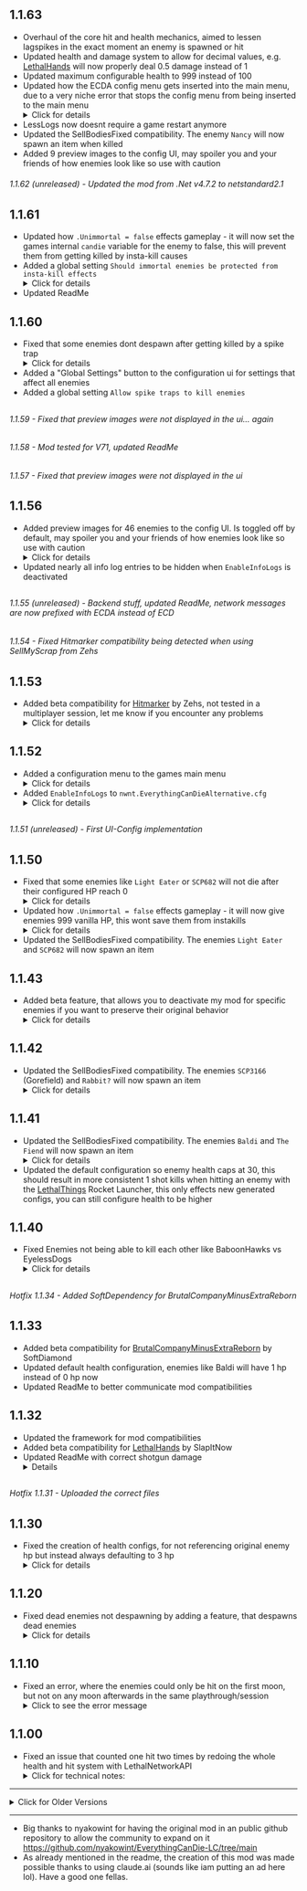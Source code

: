 ## 1.1.63
- Overhaul of the core hit and health mechanics, aimed to lessen lagspikes in the exact moment an enemy is spawned or hit
- Updated health and damage system to allow for decimal values, e.g. [LethalHands](https://thunderstore.io/c/lethal-company/p/SlapItNow/LethalHands/) will now properly deal 0.5 damage instead of 1
- Updated maximum configurable health to 999 instead of 100
- Updated how the ECDA config menu gets inserted into the main menu, due to a very niche error that stops the config menu from being inserted to the main menu<details><summary>Click for details</summary>Thanks to `Megoman` for reporting it on Discord!<br> The issue occours when [UsefulZapGun](https://thunderstore.io/c/lethal-company/p/mborsh/Useful_Zap_Gun/) tries to add an item [..to its configuration list] that has an illegal character in it. Like "Mario's Boombox" from [CastleGrounds](https://thunderstore.io/c/lethal-company/p/RealeStudios/CastleGrounds/). This scenario crashed the MenuManager.Start method, wich was needed to insert the ECDA config menu</details>
- LessLogs now doesnt require a game restart anymore
- Updated the SellBodiesFixed compatibility. The enemy `Nancy` will now spawn an item when killed
- Added 9 preview images to the config UI, may spoiler you and your friends of how enemies look like so use with caution


###### 1.1.62 (unreleased) - Updated the mod from .Net v4.7.2 to netstandard2.1

## 1.1.61
- Updated how `.Unimmortal = false` effects gameplay - it will now set the games internal `candie` variable for the enemy to false, this will prevent them from getting killed by insta-kill causes
- Added a global setting `Should immortal enemies be protected from insta-kill effects` <details><summary>Click for details</summary><p>If set to NO, an immortal enemy will be able to die to insta-kill effects, if you want to preserve how the mod worked before 1.1.61 you will need to set it to NO</details>
- Updated ReadMe
  
## 1.1.60
- Fixed that some enemies dont despawn after getting killed by a spike trap <details><summary>Click for details</summary><p> Thanks to `Tomatobird8` for reporting it on Discord!</details>
- Added a "Global Settings" button to the configuration ui for settings that affect all enemies
- Added a global setting `Allow spike traps to kill enemies`
##

###### 1.1.59 - Fixed that preview images were not displayed in the ui... again

###### 1.1.58 - Mod tested for V71, updated ReadMe 

###### 1.1.57 - Fixed that preview images were not displayed in the ui

## 1.1.56
- Added preview images for 46 enemies to the config UI. Is toggled off by default, may spoiler you and your friends of how enemies look like so use with caution <details><summary>Click for details</summary>- Should help users understanding what name refers to what actual enemy. <br>- The preview images are screenshots i made and edited. If i didnt made a screenshot for that enemy no preview will be shown.</details>
- Updated nearly all info log entries to be hidden when `EnableInfoLogs` is deactivated

##
###### 1.1.55 (unreleased) - Backend stuff, updated ReadMe, network messages are now prefixed with ECDA instead of ECD
###### 1.1.54 - Fixed Hitmarker compatibility being detected when using SellMyScrap from Zehs

## 1.1.53
- Added beta compatibility for [Hitmarker](https://thunderstore.io/c/lethal-company/p/Zehs/Hitmarker/) by Zehs, not tested in a multiplayer session, let me know if you encounter any problems<details><summary>Click for details</summary>- The death hitmarker will now be displayed correctly</details>

## 1.1.52
- Added a configuration menu to the games main menu <details><summary>Click for details</summary>- Can be deactivated inside `nwnt.EverythingCanDieAlternative.cfg` > `EnableConfigMenu` or inside LethalConfig or inside the menu itself.<br>-  Changes inside the menu take effect immediately <br>- Configuration will be updated when starting a lobby now, you dont need to restart your game for the changes inside the UI to take effect</details>
- Added `EnableInfoLogs` to `nwnt.EverythingCanDieAlternative.cfg` <details><summary>Click for details</summary>- This will supress nearly all of the info logs as of 1.1.56, may help against lag spikes</details>
  
##
###### 1.1.51 (unreleased) - First UI-Config implementation

## 1.1.50
- Fixed that some enemies like `Light Eater` or `SCP682` will not die after their configured HP reach 0 <details><summary>Click for details</summary> - Added a more forceful way of removing enemies that resist the vanilla kill method<p>- This approach should be robust for any future enemies as well</details>
- Updated how `.Unimmortal = false` effects gameplay - it will now give enemies 999 vanilla HP, this wont save them from instakills<details><summary>Click for details</summary>Hitting such an enemy will not trigger the EverythingCanDieAlternative hit processing, this is unchanged from earlier patches <p> Before this patch, enemies would revert to vanilla HP values, you can make enemies use vanilla values by setting `.Enable = false`</details>
- Updated the SellBodiesFixed compatibility. The enemies `Light Eater` and `SCP682` will now spawn an item
  
## 1.1.43

- Added beta feature, that allows you to deactivate my mod for specific enemies if you want to preserve their original behavior<details><summary>Click for details</summary>Inside the configuration file `nwnt.EverythingCanDieAlternative_Enemy_Control.cfg` you can set `Enemy.Enable = false` and my mod will let the vanilla game handle health, hits etc.<p>This can be useful if specific enemies have built-in hit/health/death mechanisms that you want to preserve.</details>

## 1.1.42

- Updated the SellBodiesFixed compatibility. The enemies `SCP3166` (Gorefield) and `Rabbit?` will now spawn an item <details><summary>Click for details</summary> The original SellBodiesFixed mod does not spawn an item for them. These enemies are currently hardcoded with power level 2 and 1 items. Btw, i have no clue what mod adds the Rabbit enemy or if it even spawns naturally.</details>

## 1.1.41

- Updated the SellBodiesFixed compatibility. The enemies `Baldi` and `The Fiend` will now spawn an item <details><summary>Click for details</summary> The original SellBodiesFixed mod does not spawn an item for them. These enemies are currently hardcoded with power level 2 items, let me know if there are more enemies that dont spawn an item with the SellBodiesFixed mod and i add them.</details>
- Updated the default configuration so enemy health caps at 30, this should result in more consistent 1 shot kills when hitting an enemy with the [LethalThings](https://thunderstore.io/c/lethal-company/p/Evaisa/LethalThings/) Rocket Launcher, this only effects new generated configs, you can still configure health to be higher

## 1.1.40

- Fixed Enemies not being able to kill each other like BaboonHawks vs EyelessDogs <details><summary>Click for details</summary><p> Thanks to `SpinoRavenger` for reporting it on Discord!</details>

##
###### Hotfix 1.1.34 - Added SoftDependency for BrutalCompanyMinusExtraReborn

## 1.1.33
- Added beta compatibility for [BrutalCompanyMinusExtraReborn](https://thunderstore.io/c/lethal-company/p/SoftDiamond/BrutalCompanyMinusExtraReborn/) by SoftDiamond
- Updated default health configuration, enemies like Baldi will have 1 hp instead of 0 hp now
- Updated ReadMe to better communicate mod compatibilities

## 1.1.32
- Updated the framework for mod compatibilities
- Added beta compatibility for [LethalHands](https://thunderstore.io/c/lethal-company/p/SlapItNow/LethalHands/) by SlapItNow
- Updated ReadMe with correct shotgun damage<details>Thanks to `ToastIsToasty` for reporting it on Discord!</details>

##
###### Hotfix 1.1.31 - Uploaded the correct files

## 1.1.30

- Fixed the creation of health configs, for not referencing original enemy hp but instead always defaulting to 3 hp <details><summary>Click for details</summary><p> Thanks to `pxntxrez` for reporting it on discord!<p>This fix only takes effect when you delete your existing `nwnt.EverythingCanDieAlternative.cfg` file or during a fresh installation in a new modpack.<p>Before this fix, enemies like Forest Giant would default to 3 hp, now they default to 38 hp like in the vanilla game. You can of course still configure them back to 3 hp or whatever you like to. <p>The default configuration caps enemy hp at 38. You can still manually configure hp to be higher. Why is it limited? The enemy "The Fiend" is configured with 1000 hp, i dont think having an hitable enemy with 1000 hp is what someone expects when installing my mod. 38 is already way to much for the shovel or shotgun but eh, might change the hp cap later.</details>

## 1.1.20

- Fixed dead enemies not despawning by adding a feature, that despawns dead enemies <details><summary>Click for details</summary> <p>You can disable this feature in the new `nwnt.EverythingCanDieAlternative_Despawn_Rules.cfg` by setting `EnableDespawnFeature` to `false`. <p>Why should you despawn an enemy? A Coilhead will just be froozen if dead if you dont despawn it, looks awful and is bad player feedback. <p>Why should you NOT despawn an enemy? Enemies like Baboon Hawks have proper death animation and proper corpses that are fine to leave as is. <p>You can configure for every mob if it should be despawned or not. For a couple of vanilla enemies with death animations it is defaulted to false. <p>This feature is compatible with SellBodiesFixed and EnhancedMonsters. </details>

## 1.1.10

- Fixed an error, where the enemies could only be hit on the first moon, but not on any moon afterwards in the same playthrough/session <details><summary>Click to see the error message</summary>Error setting up enemy: A variable with the identifier nwnt.EverythingCanDieAlternative.ECD_Health_1 already exists! Please use a different identifier.</details>


## 1.1.00

- Fixed an issue that counted one hit two times by redoing the whole health and hit system with LethalNetworkAPI<details><summary>Click for technical notes:</summary><p>The mod now uses the LethalNetworkAPI to bypass the vanilla games hit and health system. May this lead to unforeseen problems? Perhaps, i keep an eye on it.<p>Vanilla Enemy health gets set to 999 for every enemy to not to worry about. <p>This mod now uses its own health tracking system based on the network id of the enemy. When a client hits an enemy the hit gets networked to the host. The host is the only source of truth and keeps track of enemy health. This means clients will no longer see how much health an enemy has inside the log as this information gets not transmitted back. When an enemy reaches 0 hp of the own health tracking the host simply calls the base games methods for killing it. Some modded enemies dont seem to despawn properly, SellBodiesFixed fixes this. <p>With the 1.0.1 approach i also ran into issues with killing some vanilla enemies at 1 hp instead of zero. This is now fixed too.</details>

---
<details><summary> Click for Older Versions</summary>

### 1.0.1

#### Fixes
- Changed the hit detection for modded enemies that deviate from using the standard enemyAi system
  - Now properly works with Shrimp, CountryRoadCreature
  - Locker should work as well
  - Could work with a wider range of modded enemies now
  - The configuration for clients should work better as well now

#### Technical Improvements
- Improved hit detection system to catch hits at network synchronization level
- More robust handling of network ownership and client/server interactions
- Better integration with the game's hit registration system
- More logging

---

### 1.0.0 (Initial Release)

#### Features
- Makes any mob using Lethal Company's enemyAI system killable (this includes most modded enemies)
- Configurable health values for each enemy
- Robust fallback system for multiplayer edge cases

- **Despawn Issues:**
  - Ghost Girl doesn't despawn when killed (needs more testing)
  - Herobrine and Football might have similar issues (untested)

#### Technical Notes
- If client config fails to load while hitting a monster, the mod defaults to allowing enemy deaths (needs further testing on how to prevent it or on how big the issue actually is, but if the issue appears the mod will just allow the monster to be killable no matter what, the configured hp might be ignored)
- More robust handling of edge cases compared to original EverythingCanDie mod
- Less precise configuration (differentiate between shovel and shotgun) and no explosions on enemy death compared to original EverythingCanDie mod

#### Future Plans For Known Issues
- Not planning to fix The Fiend or Locker (changed my mind, did try to fix it in 1.0.1)
- Ghost Girl despawn issue will remain as is (i leave her at immortal anyway)
- Investigating config synchronization between host and clients (works better as of 1.0.1)

#### Future Features?
- None, this mods only purpose is to be a robust mod to allow the death of enemies with being able to configure their hp, i want to use this mod alongside SellBodiesFixed or Enhanced_Monsters or whatever mods reward you for going on the hunt
</details>

---

- Big thanks to nyakowint for having the original mod in an public github repository to allow the community to expand on it https://github.com/nyakowint/EverythingCanDie-LC/tree/main 
- As already mentioned in the readme, the creation of this mod was made possible thanks to using claude.ai (sounds like iam putting an ad here lol). 
Have a good one fellas.
